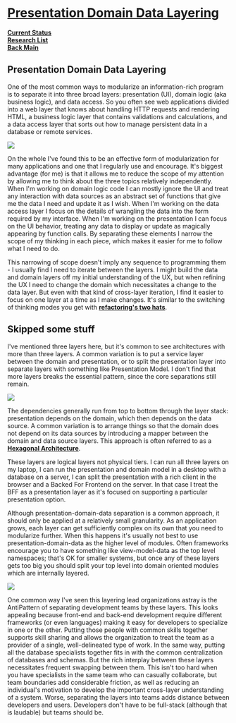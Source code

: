 # **[Presentation Domain Data Layering](https://martinfowler.com/bliki/PresentationDomainDataLayering.html)**

**[Current Status](../../../development/status/weekly/current_status.md)**\
**[Research List](../../research_list.md)**\
**[Back Main](../../../README.md)**

## Presentation Domain Data Layering

One of the most common ways to modularize an information-rich program is to separate it into three broad layers: presentation (UI), domain logic (aka business logic), and data access. So you often see web applications divided into a web layer that knows about handling HTTP requests and rendering HTML, a business logic layer that contains validations and calculations, and a data access layer that sorts out how to manage persistent data in a database or remote services.

![](https://martinfowler.com/bliki/images/presentationDomainDataLayering/all_basic.png)

On the whole I've found this to be an effective form of modularization for many applications and one that I regularly use and encourage. It's biggest advantage (for me) is that it allows me to reduce the scope of my attention by allowing me to think about the three topics relatively independently. When I'm working on domain logic code I can mostly ignore the UI and treat any interaction with data sources as an abstract set of functions that give me the data I need and update it as I wish. When I'm working on the data access layer I focus on the details of wrangling the data into the form required by my interface. When I'm working on the presentation I can focus on the UI behavior, treating any data to display or update as magically appearing by function calls. By separating these elements I narrow the scope of my thinking in each piece, which makes it easier for me to follow what I need to do.

This narrowing of scope doesn't imply any sequence to programming them - I usually find I need to iterate between the layers. I might build the data and domain layers off my initial understanding of the UX, but when refining the UX I need to change the domain which necessitates a change to the data layer. But even with that kind of cross-layer iteration, I find it easier to focus on one layer at a time as I make changes. It's similar to the switching of thinking modes you get with **[refactoring's two hats](https://martinfowler.com/articles/workflowsOfRefactoring/#2hats)**.

## Skipped some stuff

I've mentioned three layers here, but it's common to see architectures with more than three layers. A common variation is to put a service layer between the domain and presentation, or to split the presentation layer into separate layers with something like Presentation Model. I don't find that more layers breaks the essential pattern, since the core separations still remain.

![](https://martinfowler.com/bliki/images/presentationDomainDataLayering/all_more.png)

The dependencies generally run from top to bottom through the layer stack: presentation depends on the domain, which then depends on the data source. A common variation is to arrange things so that the domain does not depend on its data sources by introducing a mapper between the domain and data source layers. This approach is often referred to as a **[Hexagonal Architecture](http://alistair.cockburn.us/Hexagonal+architecture)**.

These layers are logical layers not physical tiers. I can run all three layers on my laptop, I can run the presentation and domain model in a desktop with a database on a server, I can split the presentation with a rich client in the browser and a Backed For Frontend on the server. In that case I treat the BFF as a presentation layer as it's focused on supporting a particular presentation option.

Although presentation-domain-data separation is a common approach, it should only be applied at a relatively small granularity. As an application grows, each layer can get sufficiently complex on its own that you need to modularize further. When this happens it's usually not best to use presentation-domain-data as the higher level of modules. Often frameworks encourage you to have something like view-model-data as the top level namespaces; that's OK for smaller systems, but once any of these layers gets too big you should split your top level into domain oriented modules which are internally layered.

![](https://martinfowler.com/bliki/images/presentationDomainDataLayering/all_top.png)

One common way I've seen this layering lead organizations astray is the AntiPattern of separating development teams by these layers. This looks appealing because front-end and back-end development require different frameworks (or even languages) making it easy for developers to specialize in one or the other. Putting those people with common skills together supports skill sharing and allows the organization to treat the team as a provider of a single, well-delineated type of work. In the same way, putting all the database specialists together fits in with the common centralization of databases and schemas. But the rich interplay between these layers necessitates frequent swapping between them. This isn't too hard when you have specialists in the same team who can casually collaborate, but team boundaries add considerable friction, as well as reducing an individual's motivation to develop the important cross-layer understanding of a system. Worse, separating the layers into teams adds distance between developers and users. Developers don't have to be full-stack (although that is laudable) but teams should be.
